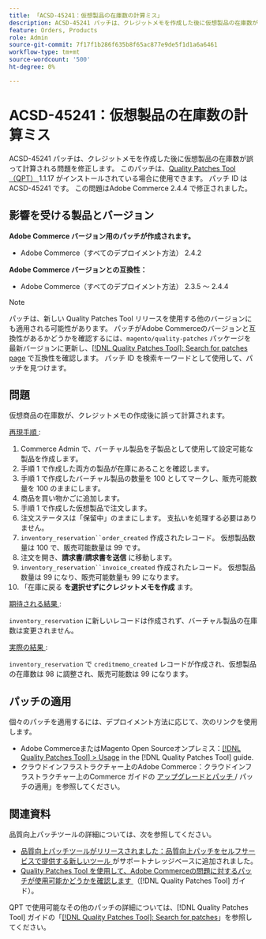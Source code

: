 ```yaml
---
title: 「ACSD-45241：仮想製品の在庫数の計算ミス」
description: ACSD-45241 パッチは、クレジットメモを作成した後に仮想製品の在庫数が誤って計算される問題を修正します。 このパッチは、[Quality Patches Tool （QPT） ] （https://experienceleague.adobe.com/en/docs/commerce-knowledge-base/kb/announcements/commerce-announcements/magento-quality-patches-released-new-tool-to-self-serve-quality-patches） 1.1.17 がインストールされている場合に利用できます。 パッチ ID は ACSD-45241 です。 この問題はAdobe Commerce 2.4.4 で修正されました。
feature: Orders, Products
role: Admin
source-git-commit: 7f17f1b286f635b8f65ac877e9de5f1d1a6a6461
workflow-type: tm+mt
source-wordcount: '500'
ht-degree: 0%

---
```


# ACSD-45241：仮想製品の在庫数の計算ミス

ACSD-45241 パッチは、クレジットメモを作成した後に仮想製品の在庫数が誤って計算される問題を修正します。 このパッチは、[Quality Patches Tool （QPT） ](https://experienceleague.adobe.com/en/docs/commerce-knowledge-base/kb/announcements/commerce-announcements/magento-quality-patches-released-new-tool-to-self-serve-quality-patches)1.1.17 がインストールされている場合に使用できます。 パッチ ID は ACSD-45241 です。 この問題はAdobe Commerce 2.4.4 で修正されました。

## 影響を受ける製品とバージョン

**Adobe Commerce バージョン用のパッチが作成されます。**

* Adobe Commerce（すべてのデプロイメント方法） 2.4.2

**Adobe Commerce バージョンとの互換性：**

* Adobe Commerce（すべてのデプロイメント方法） 2.3.5 ～ 2.4.4

>[!NOTE]
>
>パッチは、新しい Quality Patches Tool リリースを使用する他のバージョンにも適用される可能性があります。 パッチがAdobe Commerceのバージョンと互換性があるかどうかを確認するには、`magento/quality-patches` パッケージを最新バージョンに更新し、[[!DNL Quality Patches Tool]: Search for patches page](https://experienceleague.adobe.com/en/docs/commerce-knowledge-base/kb/announcements/commerce-announcements/magento-quality-patches-released-new-tool-to-self-serve-quality-patches) で互換性を確認します。 パッチ ID を検索キーワードとして使用して、パッチを見つけます。

## 問題

仮想商品の在庫数が、クレジットメモの作成後に誤って計算されます。

<u> 再現手順 </u>:

1. Commerce Admin で、バーチャル製品を子製品として使用して設定可能な製品を作成します。
1. 手順 1 で作成した両方の製品が在庫にあることを確認します。
1. 手順 1 で作成したバーチャル製品の数量を 100 としてマークし、販売可能数量を 100 のままにします。
1. 商品を買い物かごに追加します。
1. 手順 1 で作成した仮想製品で注文します。
1. 注文ステータスは「保留中」のままにします。 支払いを処理する必要はありません。
1. `inventory_reservation``order_created` 作成されたレコード。 仮想製品数量は 100 で、販売可能数量は 99 です。
1. 注文を開き、**請求書**/**請求書を送信** に移動します。
1. `inventory_reservation``invoice_created` 作成されたレコード。 仮想製品数量は 99 になり、販売可能数量も 99 になります。
1. 「在庫に戻る **を選択せずにクレジットメモを作成** ます。

<u> 期待される結果 </u>:

`inventory_reservation` に新しいレコードは作成されず、バーチャル製品の在庫数は変更されません。

<u> 実際の結果 </u>:

`inventory_reservation` で `creditmemo_created` レコードが作成され、仮想製品の在庫数は 98 に調整され、販売可能数は 99 になります。

## パッチの適用

個々のパッチを適用するには、デプロイメント方法に応じて、次のリンクを使用します。

* Adobe CommerceまたはMagento Open Sourceオンプレミス：[[!DNL Quality Patches Tool] > Usage](/help/tools/quality-patches-tool/usage.md) in the [!DNL Quality Patches Tool] guide.
* クラウドインフラストラクチャー上のAdobe Commerce：クラウドインフラストラクチャー上のCommerce ガイドの [ アップグレードとパッチ ](https://experienceleague.adobe.com/docs/commerce-cloud-service/user-guide/develop/upgrade/apply-patches.html)/ パッチの適用」を参照してください。

## 関連資料

品質向上パッチツールの詳細については、次を参照してください。

* [ 品質向上パッチツールがリリースされました：品質向上パッチをセルフサービスで提供する新しいツール ](https://experienceleague.adobe.com/en/docs/commerce-knowledge-base/kb/announcements/commerce-announcements/magento-quality-patches-released-new-tool-to-self-serve-quality-patches) がサポートナレッジベースに追加されました。
* [Quality Patches Tool を使用して、Adobe Commerceの問題に対するパッチが使用可能かどうかを確認します ](/help/tools/quality-patches-tool/patches-available-in-qpt/check-patch-for-magento-issue-with-magento-quality-patches.md) （[!DNL Quality Patches Tool] ガイド）。

QPT で使用可能なその他のパッチの詳細については、[!DNL Quality Patches Tool] ガイドの「[[!DNL Quality Patches Tool]: Search for patches](https://experienceleague.adobe.com/tools/commerce-quality-patches/index.html)」を参照してください。
